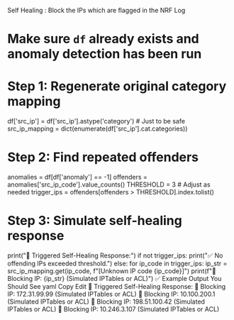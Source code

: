 Self Healing : Block the IPs which are flagged in the NRF Log

# Make sure `df` already exists and anomaly detection has been run

# Step 1: Regenerate original category mapping
df['src_ip'] = df['src_ip'].astype('category')  # Just to be safe
src_ip_mapping = dict(enumerate(df['src_ip'].cat.categories))

# Step 2: Find repeated offenders
anomalies = df[df['anomaly'] == -1]
offenders = anomalies['src_ip_code'].value_counts()
THRESHOLD = 3  # Adjust as needed
trigger_ips = offenders[offenders > THRESHOLD].index.tolist()

# Step 3: Simulate self-healing response
print("🚨 Triggered Self-Healing Response:")
if not trigger_ips:
    print("✅ No offending IPs exceeded threshold.")
else:
    for ip_code in trigger_ips:
        ip_str = src_ip_mapping.get(ip_code, f"[Unknown IP code {ip_code}]")
        print(f"🚫 Blocking IP: {ip_str} (Simulated IPTables or ACL)")
✅ Example Output You Should See
yaml
Copy
Edit
🚨 Triggered Self-Healing Response:
🚫 Blocking IP: 172.31.99.99 (Simulated IPTables or ACL)
🚫 Blocking IP: 10.100.200.1 (Simulated IPTables or ACL)
🚫 Blocking IP: 198.51.100.42 (Simulated IPTables or ACL)
🚫 Blocking IP: 10.246.3.107 (Simulated IPTables or ACL)

